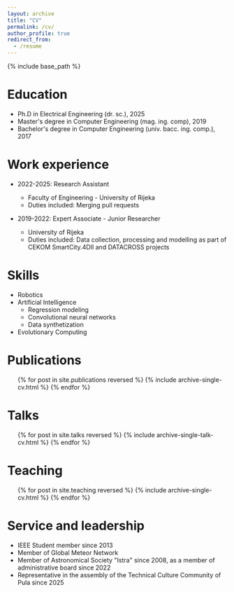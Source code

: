 ```yaml
---
layout: archive
title: "CV"
permalink: /cv/
author_profile: true
redirect_from:
  - /resume
---
```


{% include base_path %}

Education
======
* Ph.D in Electrical Engineering (dr. sc.), 2025
* Master's degree in Computer Engineering (mag. ing. comp), 2019
* Bachelor's degree in Computer Engineering (univ. bacc. ing. comp.), 2017

Work experience
======
* 2022-2025: Research Assistant
  * Faculty of Engineering - University of Rijeka
  * Duties included: Merging pull requests

* 2019-2022: Expert Associate - Junior Researcher
  * University of Rijeka
  * Duties included: Data collection, processing and modelling as part of CEKOM SmartCity.4DII and DATACROSS projects
  
Skills
======
* Robotics
* Artificial Intelligence
  * Regression modeling
  * Convolutional neural networks
  * Data synthetization
* Evolutionary Computing

Publications
======
  <ul>{% for post in site.publications reversed %}
    {% include archive-single-cv.html %}
  {% endfor %}</ul>
  
Talks
======
  <ul>{% for post in site.talks reversed %}
    {% include archive-single-talk-cv.html  %}
  {% endfor %}</ul>
  
Teaching
======
  <ul>{% for post in site.teaching reversed %}
    {% include archive-single-cv.html %}
  {% endfor %}</ul>
  
Service and leadership
======
* IEEE Student member since 2013
* Member of Global Meteor Network
* Member of Astronomical Society "Istra" since 2008, as a member of administrative board since 2022
* Representative in the assembly of the Technical Culture Community of Pula since 2025
